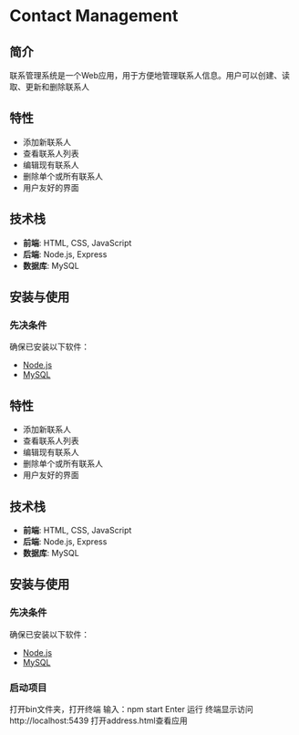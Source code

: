 # Contact Management 

## 简介
联系管理系统是一个Web应用，用于方便地管理联系人信息。用户可以创建、读取、更新和删除联系人
## 特性
- 添加新联系人
- 查看联系人列表
- 编辑现有联系人
- 删除单个或所有联系人
- 用户友好的界面

## 技术栈
- **前端**: HTML, CSS, JavaScript
- **后端**: Node.js, Express
- **数据库**:  MySQL

## 安装与使用

### 先决条件
确保已安装以下软件：
- [Node.js](https://nodejs.org/)
- [MySQL](https://www.mysql.com/)

## 特性
- 添加新联系人
- 查看联系人列表
- 编辑现有联系人
- 删除单个或所有联系人
- 用户友好的界面

## 技术栈
- **前端**: HTML, CSS, JavaScript
- **后端**: Node.js, Express
- **数据库**: MySQL

## 安装与使用

### 先决条件
确保已安装以下软件：
- [Node.js](https://nodejs.org/)
- [MySQL](https://www.mysql.com/)

### 启动项目
打开bin文件夹，打开终端
输入：npm start
Enter 运行
终端显示访问 http://localhost:5439 
打开address.html查看应用
